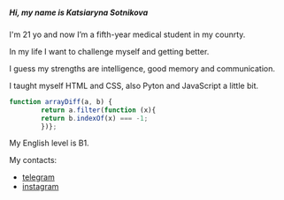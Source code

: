 ##### Hi, my name is Katsiaryna Sotnikova #####

I'm 21 yo and now I’m a fifth-year medical student in my counrty.

In my life I want to challenge myself and getting better.

I guess my strengths are intelligence, good memory and communication.

I taught myself HTML and CSS, also Pyton and JavaScript a little bit.

```javascript
function arrayDiff(a, b) {
        return a.filter(function (x){
        return b.indexOf(x) === -1;
        })};
```
My English level is B1.

My contacts:
- [telegram](https://t.me/Oilness)
- [instagram](https://www.instagram.com/katty_sotnikova/?hl=ru)

